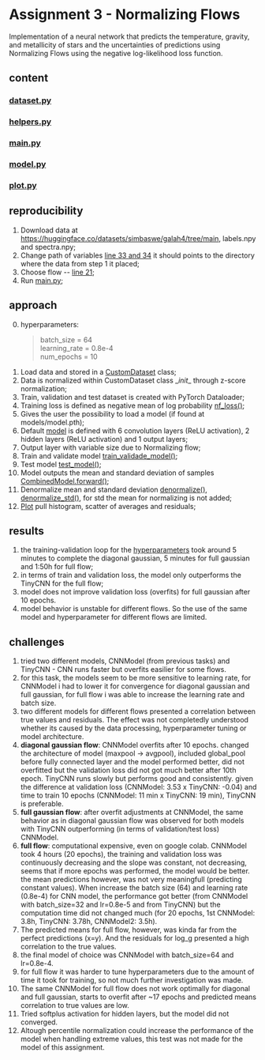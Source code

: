 # Assignment 3 - Normalizing Flows
Implementation of a neural network that predicts the temperature, gravity, and metallicity of stars and the uncertainties of predictions using Normalizing Flows using the negative log-likelihood loss function.

## content
### [dataset.py](dataset.py)
### [helpers.py](helpers.py)
### [main.py](main.py)
### [model.py](model.py)
### [plot.py](plot.py)

## reproducibility
1. Download data at https://huggingface.co/datasets/simbaswe/galah4/tree/main, labels.npy and spectra.npy;
2. Change path of variables [line 33 and 34](main.py) it should points to the directory where the data from step 1 it placed;
3. Choose flow -- [line 21](main.py);
4. Run [main.py](main.py);

## approach
0. hyperparameters:
    > batch_size = 64 <br>
    > learning_rate = 0.8e-4 <br>
    > num_epochs = 10 <br>
1. Load data and stored in a [CustomDataset](dataset.py) class;<br>
2. Data is normalized within CustomDataset class \__init__ through z-score normalization;<br>
3. Train, validation and test dataset is created with PyTorch Dataloader;<br>
4. Training loss is defined as negative mean of log probability [nf_loss()](helpers.py);<br>
5. Gives the user the possibility to load a model (if found at models/model.pth);<br>
6. Default [model](model.py) is defined with 6 convolution layers (ReLU activation), 2 hidden layers (ReLU activation) and 1 output layers;<br>
7. Output layer with variable size due to Normalizing flow; <br>
8. Train and validate model [train_validade_model()](helpers.py);<br>
9. Test model [test_model()](helpers.py);<br>
10. Model outputs the mean and standard deviation of samples [CombinedModel.forward()](model.py); <br>
11. Denormalize mean and standard deviation [denormalize(), denormalize_std()](helpers.py), for std the mean for normalizing is not added; <br>
12. [Plot](plot.py) pull histogram, scatter of averages and residuals;<br>

## results
1. the training-validation loop for the [hyperparameters](#approach) took around 5 minutes to complete the diagonal gaussian, 5 minutes for full gaussian and 1:50h for full flow; <br>
2. in terms of train and validation loss, the model only outperforms the TinyCNN for the full flow; <br>
3. model does not improve validation loss (overfits) for full gaussian after 10 epochs. <br>
4. model behavior is unstable for different flows. So the use of the same model and hyperparameter for different flows are limited. <br>

## challenges
1. tried two different models, CNNModel (from previous tasks) and TinyCNN - CNN runs faster but overfits easilier for some flows. <br>
2. for this task, the models seem to be more sensitive to learning rate, for CNNModel i had to lower it for convergence for diagonal gaussian and full gaussian, for full flow i was able to increase the learning rate and batch size. <br>
3. two different models for different flows presented a correlation between true values and residuals. The  effect was not completedly understood whether its caused by the data processing, hyperparameter tuning or model architecture.
4. **diagonal gaussian flow**: CNNModel overfits after 10 epochs. changed the architecture of model (maxpool -> avgpool), included global_pool before fully connected layer and the model performed better, did not overfitted but the validation loss did not got much better after 10th epoch. TinyCNN runs slowly but performs good and consistently. given the difference at validation loss (CNNModel: 3.53 x TinyCNN: -0.04) and time to train 10 epochs (CNNModel: 11 min x TinyCNN: 19 min), TinyCNN is preferable. <br>
5. **full gaussian flow**: after overfit adjustments at CNNModel, the same behavior as in diagonal gaussian flow was observed for both models with TinyCNN outperforming (in terms of validation/test loss) CNNModel. <br>
6. **full flow**: computational expensive, even on google colab. CNNModel took 4 hours (20 epochs), the training and validation loss was continuously decreasing and the slope was constant, not decreasing, seems that if more epochs was performed, the model would be better. the mean predictions however, was not very meaningfull (predicting constant values). When increase the batch size (64) and learning rate (0.8e-4) for CNN model, the performance got better (from CNNModel with batch_size=32 and lr=0.8e-5 and from TinyCNN) but the computation time did not changed much (for 20 epochs, 1st CNNModel: 3.8h, TinyCNN: 3.78h, CNNModel2: 3.5h). <br>
7. The predicted means for full flow, however, was kinda far from the perfect predictions (x=y). And the residuals for log_g presented a high correlation to the true values.<br>
8. the final model of choice was CNNModel with batch_size=64 and lr=0.8e-4. <br>
9. for full flow it was harder to tune hyperparameters due to the amount of time it took for training, so not much further investigation was made. <br>
10. The same CNNModel for full flow does not work optimally for diagonal and full gaussian, starts to overfit after ~17 epochs and predicted means correlation to true values are low. <br>
11. Tried softplus activation for hidden layers, but the model did not converged. <br>
12. Altough percentile normalization could increase the performance of the model when handling extreme values, this test was not made for the model of this assignment. <br>